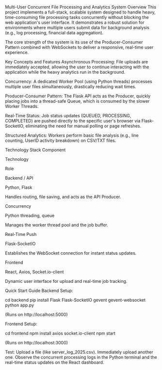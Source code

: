 Multi-User Concurrent File Processing and Analytics System
Overview
This project implements a full-stack, scalable system designed to handle heavy, time-consuming file processing tasks concurrently without blocking the web application's user interface. It demonstrates a robust solution for environments where multiple users submit data for background analysis (e.g., log processing, financial data aggregation).

The core strength of the system is its use of the Producer-Consumer Pattern combined with WebSockets to deliver a responsive, real-time user experience.

Key Concepts and Features
Asynchronous Processing: File uploads are immediately accepted, allowing the user to continue interacting with the application while the heavy analytics run in the background.

Concurrency: A dedicated Worker Pool (using Python threads) processes multiple user files simultaneously, drastically reducing wait times.

Producer-Consumer Pattern: The Flask API acts as the Producer, quickly placing jobs into a thread-safe Queue, which is consumed by the slower Worker Threads.

Real-Time Status: Job status updates (QUEUED, PROCESSING, COMPLETED) are pushed directly to the specific user's browser via Flask-SocketIO, eliminating the need for manual polling or page refreshes.

Structured Analytics: Workers perform basic file analysis (e.g., line counting, UserID activity breakdown) on CSV/TXT files.

Technology Stack
Component

Technology

Role

Backend / API

Python, Flask

Handles routing, file saving, and acts as the API Producer.

Concurrency

Python threading, queue

Manages the worker thread pool and the job buffer.

Real-Time Push

Flask-SocketIO

Establishes the WebSocket connection for instant status updates.

Frontend

React, Axios, Socket.io-client

Dynamic user interface for upload and real-time job tracking.

Quick Start Guide
Backend Setup:

cd backend
pip install Flask Flask-SocketIO gevent gevent-websocket
python app.py


(Runs on http://localhost:5000)

Frontend Setup:

cd frontend
npm install axios socket.io-client
npm start


(Runs on http://localhost:3000)

Test: Upload a file (like server_log_2025.csv). Immediately upload another one. Observe the concurrent processing logs in the Python terminal and the real-time status updates on the React dashboard.
